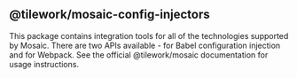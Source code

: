 ## @tilework/mosaic-config-injectors

This package contains integration tools for all of the technologies supported by Mosaic. There are two APIs available - for Babel configuration injection and for Webpack. See the official @tilework/mosaic documentation for usage instructions.